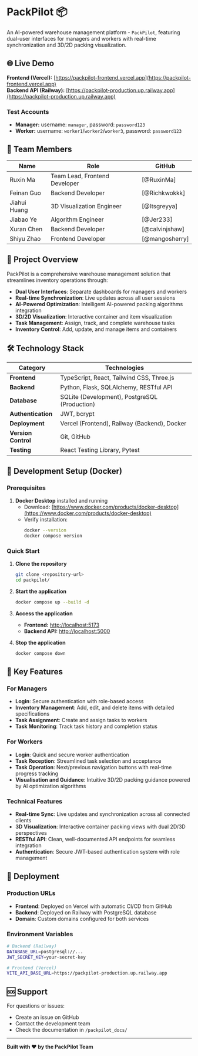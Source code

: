 # PackPilot 📦

An AI-powered warehouse management platform - `PackPilot`, featuring dual-user interfaces for managers and workers with real-time synchronization and 3D/2D packing visualization.

## 🌐 Live Demo

**Frontend (Vercel):** [https://packpilot-frontend.vercel.app](https://packpilot-frontend.vercel.app)  
**Backend API (Railway):** [https://packpilot-production.up.railway.app](https://packpilot-production.up.railway.app)

### Test Accounts
- **Manager:** username: `manager`, password: `password123`
- **Worker:** username: `worker1`/`worker2`/`worker3`, password: `password123`

## 👥 Team Members

| Name | Role | GitHub |
|------|------|--------|
| Ruxin Ma| Team Lead, Frontend Developer | [@RuxinMa] |
| Feinan Guo | Backend Developer | [@Richkwokkk] |
| Jiahui Huang | 3D Visualization Engineer | [@Itsgreyya] |
| Jiabao Ye | Algorithm Engineer | [@Jer233] |
| Xuran Chen | Backend Developer | [@calvinjshaw] |
| Shiyu Zhao | Frontend Developer | [@mangosherry] |

## 🚀 Project Overview

PackPilot is a comprehensive warehouse management solution that streamlines inventory operations through:

- **Dual User Interfaces**: Separate dashboards for managers and workers
- **Real-time Synchronization**: Live updates across all user sessions
- **AI-Powered Optimization**: Intelligent AI-powered packing algorithms integration
- **3D/2D Visualization**: Interactive container and item visualization
- **Task Management**: Assign, track, and complete warehouse tasks
- **Inventory Control**: Add, update, and manage items and containers

## 🛠️ Technology Stack

| Category | Technologies |
|----------|--------------|
| **Frontend** | TypeScript, React, Tailwind CSS, Three.js |
| **Backend** | Python, Flask, SQLAlchemy, RESTful API |
| **Database** | SQLite (Development), PostgreSQL (Production) |
| **Authentication** | JWT, bcrypt |
| **Deployment** | Vercel (Frontend), Railway (Backend), Docker |
| **Version Control** | Git, GitHub |
| **Testing** | React Testing Library, Pytest |


## 🐳 Development Setup (Docker)

### Prerequisites

1. **Docker Desktop** installed and running
   - Download: [https://www.docker.com/products/docker-desktop](https://www.docker.com/products/docker-desktop)
   - Verify installation:
     ```bash
     docker --version
     docker compose version
     ```

### Quick Start

1. **Clone the repository**
   ```bash
   git clone <repository-url>
   cd packpilot/
   ```

2. **Start the application**
   ```bash
   docker compose up --build -d
   ```

3. **Access the application**
   - **Frontend:** [http://localhost:5173](http://localhost:5173)
   - **Backend API:** [http://localhost:5000](http://localhost:5000)

4. **Stop the application**
   ```bash
   docker compose down
   ```

## 🌟 Key Features

### For Managers
- **Login**: Secure authentication with role-based access
- **Inventory Management**: Add, edit, and delete items with detailed specifications
- **Task Assignment**: Create and assign tasks to workers
- **Task Monitoring**: Track task history and completion status

### For Workers
- **Login**: Quick and secure worker authentication
- **Task Reception**: Streamlined task selection and acceptance
- **Task Operation**: Next/previous navigation buttons with real-time progress tracking
- **Visualisation and Guidance**: Intuitive 3D/2D packing guidance powered by AI optimization algorithms 

### Technical Features
- **Real-time Sync**: Live updates and synchronization across all connected clients
- **3D Visualization**: Interactive container packing views with dual 2D/3D perspectives
- **RESTful API**: Clean, well-documented API endpoints for seamless integration
- **Authentication**: Secure JWT-based authentication system with role management

## 🚀 Deployment

### Production URLs
- **Frontend**: Deployed on Vercel with automatic CI/CD from GitHub
- **Backend**: Deployed on Railway with PostgreSQL database
- **Domain**: Custom domains configured for both services

### Environment Variables
```bash
# Backend (Railway)
DATABASE_URL=postgresql://...
JWT_SECRET_KEY=your-secret-key

# Frontend (Vercel)
VITE_API_BASE_URL=https://packpilot-production.up.railway.app
```

## 🆘 Support

For questions or issues:
- Create an issue on GitHub
- Contact the development team
- Check the documentation in `/packpilot_docs/`

---

**Built with ❤️ by the PackPilot Team**
